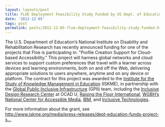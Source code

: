 ```yaml
---
layout: layouts/post
title: FLOE Deployment Feasibility Study Funded by US Dept. of Education
date: '2012-12-05'
tags: post
permalink: posts/2012-12-05-floe-deployment-feasibility-study-funded.html
---
```

<p>
                    The U.S. Department of Education’s National Institute on Disability and Rehabilitation Research has recently announced funding for one of the projects that Floe is participating in: "Profile Creation Support for Cloud-based Accessibility." This project will harness global networks and cloud services to support custom preferences that travel with a learner across devices and learning environments, both on and off the Web, delivering appropriate solutions to users anywhere, anytime and on any device or platform. The contract for this project was awarded to the <a href="http://www.iskme.org/">Institute for the Study of Knowledge Management in Education</a> (ISKME), in partnership with the <a href="http://gpii.net/">Global Public Inclusive Infrastructure</a> (GPII) team, including the <a href="http://idrc.ocadu.ca">Inclusive Design Research Center</a> at OCAD U, <a href="http://raisingthefloor.org/">Raising the Floor International</a>, <a href="http://ncam.wgbh.org/">WGBH’s National Center for Accessible Media</a>, <a href="http://www.ibm.com/us/en/">IBM</a>, and <a href="http://inclusive.com/">Inclusive Technologies</a>.
                </p>
                <p>
                    For more information about the grant, see <a title="Deptartment of Education Funda Projects Supporting Expanded Level of Disability Access" href="http://www.iskme.org/media/press-releases/dept-education-funds-project-supporting-expanded-level-disability-access">http://www.iskme.org/media/press-releases/dept-education-funds-project-s...</a>
                </p>
      
